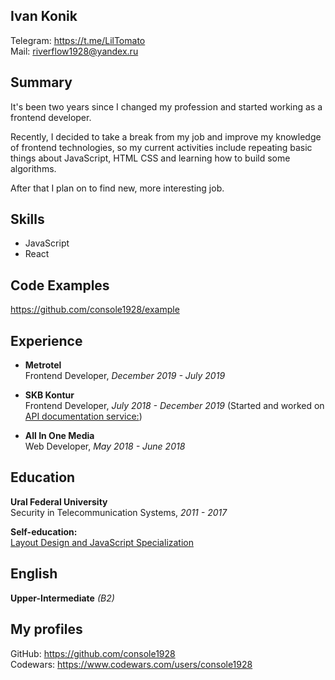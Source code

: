 Ivan Konik
---------

Telegram: https://t.me/LilTomato  
Mail: riverflow1928@yandex.ru

Summary
---------

It's been two years since I changed my profession and started working as a frontend developer.

Recently, I decided to take a break from my job and improve my knowledge of frontend technologies, so my current activities include repeating basic things about JavaScript, HTML CSS and learning how to build some algorithms.

After that I plan on to find new, more interesting job.

Skills
---------

* JavaScript
* React

Code Examples
---------

https://github.com/console1928/example

Experience
---------

* **Metrotel**  
Frontend Developer, *December 2019 - July 2019*

* **SKB Kontur**  
Frontend Developer, *July 2018 - December 2019*
(Started and worked on [API documentation service:](https://developer.kontur.ru/))

* **All In One Media**  
Web Developer, *May 2018 - June 2018*

Education
---------

**Ural Federal University**  
Security in Telecommunication Systems, *2011 - 2017*

**Self-education:**  
[Layout Design and JavaScript Specialization](https://www.coursera.org/account/accomplishments/specialization/certificate/XSNEHEXDL3BQ)

English
---------

**Upper-Intermediate** *(B2)*

My profiles
---------

GitHub: https://github.com/console1928  
Codewars: https://www.codewars.com/users/console1928